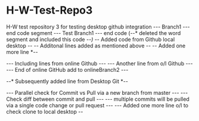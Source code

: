 # H-W-Test-Repo3
H-W test repository 3 for testing desktop github integration
--- Branch1 --- end code segment
--- Test Branch1 --- end code (--* deleted the word segment and included this code *--) 
--* Added code from Github local desktop *--
--* Additonal lines added as mentioned above *--
--* Added one more line *--
      
--- Including lines from online Github ---
--- Another line from o/l Github ---
--- End of online GitHub add to onlineBranch2 ---
   
--* Subsequently added line from Desktop Git *--


--- Parallel check for Commit vs Pull via a new branch from master ---
--- Check diff between commit and pull ---
--- multiple commits will be pulled via a single code change or pull request ---
--- Added one more line o/l to check clone to local desktop --
